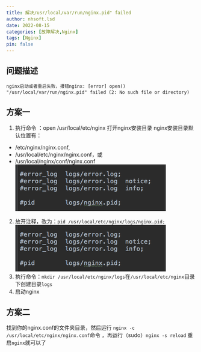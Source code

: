 ```yaml
---
title: 解决/usr/local/var/run/nginx.pid" failed
author: nhsoft.lsd
date: 2022-08-15
categories: [故障解决,Nginx]
tags: [Nginx]
pin: false
---
```

## 问题描述
```
nginx启动或者重启失败，报错nginx: [error] open() "/usr/local/var/run/nginx.pid" failed (2: No such file or directory)
```

## 方案一
1. 执行命令 ：open /usr/local/etc/nginx 打开nginx安装目录 nginx安装目录默认位置有：
* /etc/nginx/nginx.conf,
* /usr/local/etc/nginx/nginx.conf，或
* /usr/local/nginx/conf/nginx.conf
![](/assets/img/nhsoft_lsd/2022-08-18-nginx-list.png)
2. 放开注释，改为：`pid /usr/local/etc/nginx/logs/nginx.pid;`
![](/assets/img/nhsoft_lsd/2022-08-18-nginx-list.png)
3. 执行命令：`mkdir /usr/local/etc/nginx/logs`在`/usr/local/etc/nginx`目录下创建目录`logs`
4. 启动nginx

## 方案二
找到你的nginx.conf的文件夹目录，然后运行 `nginx -c /usr/local/etc/nginx/nginx.conf`命令 ，再运行（sudo）`nginx -s reload` 重启`nginx`就可以了

